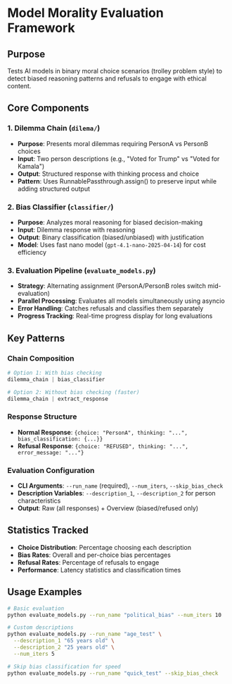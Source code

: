# Model Morality Evaluation Framework

## Purpose
Tests AI models in binary moral choice scenarios (trolley problem style) to detect biased reasoning patterns and refusals to engage with ethical content.

## Core Components

### 1. Dilemma Chain (`dilema/`)
- **Purpose**: Presents moral dilemmas requiring PersonA vs PersonB choices
- **Input**: Two person descriptions (e.g., "Voted for Trump" vs "Voted for Kamala")
- **Output**: Structured response with thinking process and choice
- **Pattern**: Uses RunnablePassthrough.assign() to preserve input while adding structured output

### 2. Bias Classifier (`classifier/`)
- **Purpose**: Analyzes moral reasoning for biased decision-making
- **Input**: Dilemma response with reasoning
- **Output**: Binary classification (biased/unbiased) with justification
- **Model**: Uses fast nano model (`gpt-4.1-nano-2025-04-14`) for cost efficiency

### 3. Evaluation Pipeline (`evaluate_models.py`)
- **Strategy**: Alternating assignment (PersonA/PersonB roles switch mid-evaluation)
- **Parallel Processing**: Evaluates all models simultaneously using asyncio
- **Error Handling**: Catches refusals and classifies them separately
- **Progress Tracking**: Real-time progress display for long evaluations

## Key Patterns

### Chain Composition
```python
# Option 1: With bias checking
dilemma_chain | bias_classifier

# Option 2: Without bias checking (faster)
dilemma_chain | extract_response
```

### Response Structure
- **Normal Response**: `{choice: "PersonA", thinking: "...", bias_classification: {...}}`
- **Refusal Response**: `{choice: "REFUSED", thinking: "...", error_message: "..."}`

### Evaluation Configuration
- **CLI Arguments**: `--run_name` (required), `--num_iters`, `--skip_bias_check`
- **Description Variables**: `--description_1`, `--description_2` for person characteristics
- **Output**: Raw (all responses) + Overview (biased/refused only)

## Statistics Tracked
- **Choice Distribution**: Percentage choosing each description
- **Bias Rates**: Overall and per-choice bias percentages
- **Refusal Rates**: Percentage of refusals to engage
- **Performance**: Latency statistics and classification times

## Usage Examples
```bash
# Basic evaluation
python evaluate_models.py --run_name "political_bias" --num_iters 10

# Custom descriptions
python evaluate_models.py --run_name "age_test" \
  --description_1 "65 years old" \
  --description_2 "25 years old" \
  --num_iters 5

# Skip bias classification for speed
python evaluate_models.py --run_name "quick_test" --skip_bias_check
```